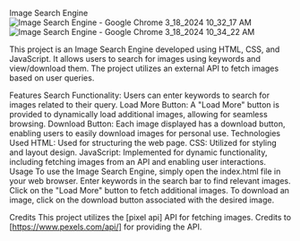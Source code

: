 Image Search Engine
![Image Search Engine - Google Chrome 3_18_2024 10_32_17 AM](https://github.com/nirmalpatra06/image-search-engine/assets/134248927/34d4b90d-d9dc-45dd-89ee-5798d548db21)
![Image Search Engine - Google Chrome 3_18_2024 10_34_22 AM](https://github.com/nirmalpatra06/image-search-engine/assets/134248927/ebd223a4-1b10-457d-9754-0ca0baa90ab9)

This project is an Image Search Engine developed using HTML, CSS, and JavaScript. It allows users to search for images using keywords and view/download them. The project utilizes an external API to fetch images based on user queries.

Features
Search Functionality: Users can enter keywords to search for images related to their query.
Load More Button: A "Load More" button is provided to dynamically load additional images, allowing for seamless browsing.
Download Button: Each image displayed has a download button, enabling users to easily download images for personal use.
Technologies Used
HTML: Used for structuring the web page.
CSS: Utilized for styling and layout design.
JavaScript: Implemented for dynamic functionality, including fetching images from an API and enabling user interactions.
Usage
To use the Image Search Engine, simply open the index.html file in your web browser. Enter keywords in the search bar to find relevant images. Click on the "Load More" button to fetch additional images. To download an image, click on the download button associated with the desired image.

Credits
This project utilizes the [pixel api] API for fetching images. Credits to [https://www.pexels.com/api/] for providing the API.
